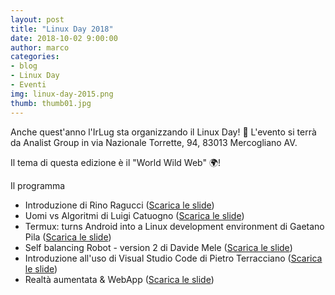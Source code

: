 ```yaml
---
layout: post
title: "Linux Day 2018"
date: 2018-10-02 9:00:00
author: marco
categories:
- blog
- Linux Day
- Eventi
img: linux-day-2015.png
thumb: thumb01.jpg
---
```


Anche quest'anno l'IrLug sta organizzando il Linux Day! 🐧 L'evento si terrà da Analist Group in via Nazionale Torrette, 94, 83013 Mercogliano AV.

Il tema di questa edizione è il "World Wild Web" 🌍!

Il programma

<ul>
    <li>Introduzione di Rino Ragucci (<a download href=""/assets/slides/linuxday2018/intro.pdf" | prepend: site.baseurl }}">Scarica le slide</a>)</li>
    <li>Uomi vs Algoritmi di Luigi Catuogno (<a download href=""/assets/slides/linuxday2018/uomini-vs-algoritmi.pdf" | prepend: site.baseurl }}">Scarica le slide</a>)</li>
    <li>Termux: turns Android into a Linux development environment di Gaetano Pila (<a download href=""/assets/slides/linuxday2018/termux-gaetano-pila.pdf" | prepend: site.baseurl }}">Scarica le slide</a>)</li>
    <li>Self balancing Robot - version 2 di Davide Mele (<a download href=""/assets/slides/linuxday2018/self-balancing-robot.pdf" | prepend: site.baseurl }}">Scarica le slide</a>)</li>
    <li>Introduzione all'uso di Visual Studio Code di Pietro Terracciano (<a download href=""/assets/slides/linuxday2018/introduzione-vscode.pdf" | prepend: site.baseurl }}">Scarica le slide</a>)</li>
    <li>Realtà aumentata &amp; WebApp (<a download href=""/assets/slides/linuxday2018/ar_webapps.pdf" | prepend: site.baseurl }}">Scarica le slide</a>)</li>
</ul>
